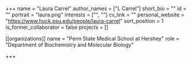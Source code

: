 +++
name = "Laura Carrel"
author_names = ["L Carrel"]
short_bio = ""
id = ""
portrait = "laura.png"
interests = ["", ""]
cv_link = ""
personal_website = "https://www.huck.psu.edu/people/laura-carrel"
sort_position = 1
is_former_collaborator = false
projects = []

[[organizations]]
  name = "Penn State Medical School at Hershey"
  role = "Department of Biochemistry and Molecular Biology"

+++

